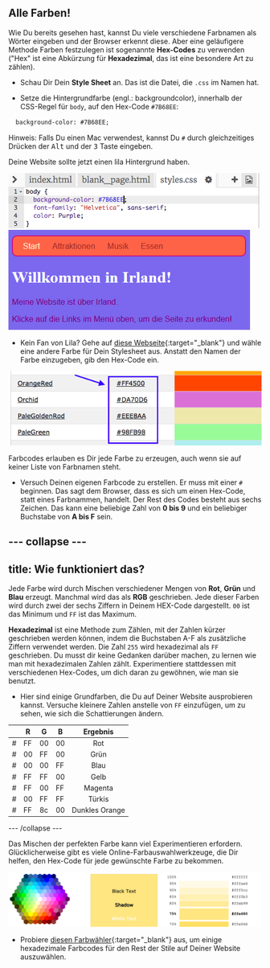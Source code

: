 ## Alle Farben!

Wie Du bereits gesehen hast, kannst Du viele verschiedene Farbnamen als Wörter eingeben und der Browser erkennt diese. Aber eine geläufigere Methode Farben festzulegen ist sogenannte **Hex-Codes** zu verwenden ("Hex" ist eine Abkürzung für **Hexadezimal**, das ist eine besondere Art zu zählen).

+ Schau Dir Dein **Style Sheet** an. Das ist die Datei, die `.css` im Namen hat.

+ Setze die Hintergrundfarbe (engl.: backgroundcolor), innerhalb der CSS-Regel für `body`, auf den Hex-Code `#7B68EE`:

```html
  background-color: #7B68EE;
```

Hinweis: Falls Du einen Mac verwendest, kannst Du `#` durch gleichzeitiges Drücken der <kbd>Alt</kbd> und der <kbd>3</kbd> Taste eingeben.

Deine Website sollte jetzt einen lila Hintergrund haben.

![](images/HexColourFirst.png) ![](images/HexColourFirstResult.png)

+ Kein Fan von Lila? Gehe auf [diese Webseite](http://dojo.soy/html2-colors){:target="_blank"} und wähle eine andere Farbe für Dein Stylesheet aus. Anstatt den Namen der Farbe einzugeben, gib den Hex-Code ein. 

![](images/ColorNamesHex.png)

Farbcodes erlauben es Dir jede Farbe zu erzeugen, auch wenn sie auf keiner Liste von Farbnamen steht.

+ Versuch Deinen eigenen Farbcode zu erstellen. Er muss mit einer `#` beginnen. Das sagt dem Browser, dass es sich um einen Hex-Code, statt eines Farbnammen, handelt. Der Rest des Codes besteht aus sechs Zeichen. Das kann eine beliebige Zahl von **0 bis 9** und ein beliebiger Buchstabe von **A bis F** sein.

--- collapse ---
---
title: Wie funktioniert das?
---

Jede Farbe wird durch Mischen verschiedener Mengen von **Rot**, **Grün** und **Blau** erzeugt. Manchmal wird das als **RGB** geschrieben. Jede dieser Farben wird durch zwei der sechs Ziffern in Deinem HEX-Code dargestellt. `00` ist das Minimum und `FF` ist das Maximum.

**Hexadezimal** ist eine Methode zum Zählen, mit der Zahlen kürzer geschrieben werden können, indem die Buchstaben A-F als zusätzliche Ziffern verwendet werden. Die Zahl `255` wird hexadezimal als `FF` geschrieben. Du musst dir keine Gedanken darüber machen, zu lernen wie man mit hexadezimalen Zahlen zählt. Experimentiere stattdessen mit verschiedenen Hex-Codes, um dich daran zu gewöhnen, wie man sie benutzt.

+ Hier sind einige Grundfarben, die Du auf Deiner Website ausprobieren kannst. Versuche kleinere Zahlen anstelle von `FF` einzufügen, um zu sehen, wie sich die Schattierungen ändern.

|      | R  | G  | B  |    Ergebnis    |
| ---- | -- | -- | -- |:--------------:|
| \# | FF | 00 | 00 |      Rot       |
| \# | 00 | FF | 00 |      Grün      |
| \# | 00 | 00 | FF |      Blau      |
| \# | FF | FF | 00 |      Gelb      |
| \# | FF | 00 | FF |    Magenta     |
| \# | 00 | FF | FF |     Türkis     |
| \# | FF | 8c | 00 | Dunkles Orange |

--- /collapse ---

Das Mischen der perfekten Farbe kann viel Experimentieren erfordern. Glücklicherweise gibt es viele Online-Farbauswahlwerkzeuge, die Dir helfen, den Hex-Code für jede gewünschte Farbe zu bekommen.

![](images/W3ColorPicker.png)

+ Probiere [diesen Farbwähler](http://dojo.soy/html2-color-picker){:target="_blank"} aus, um einige hexadezimale Farbcodes für den Rest der Stile auf Deiner Website auszuwählen.